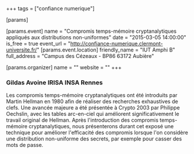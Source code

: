 +++
tags = ["confiance numerique"]

[params]

[params.event]
name = "Compromis temps-mémoire cryptanalytiques appliqués aux distributions non-uniformes"
date = "2015-03-05 14:00:00"
is_free = true
event_url = "http://confiance-numerique.clermont-universite.fr/"
[params.event.location]
friendly_name = "IUT Amphi B"
full_address = "Campus des Cézeaux - BP86 63172 Aubière"

[params.organizer]
name = ""
website = ""
+++

### Gildas Avoine IRISA INSA Rennes

Les compromis temps-mémoire cryptanalytiques ont été introduits par Martin Hellman en 1980 afin de réaliser des recherches exhaustives de clefs. Une avancée majeure a été présentée à Crypto 2003 par Philippe Oechslin, avec les tables arc-en-ciel qui améliorent significativement le travail original de Hellman. Après l'introduction des compromis temps-mémoire cryptanalytiques, nous présenterons durant cet exposé une technique pour améliorer l'efficacité des compromis lorsque l'on considère une distribution non-uniforme des secrets, par exemple pour casser des mots de passe.

